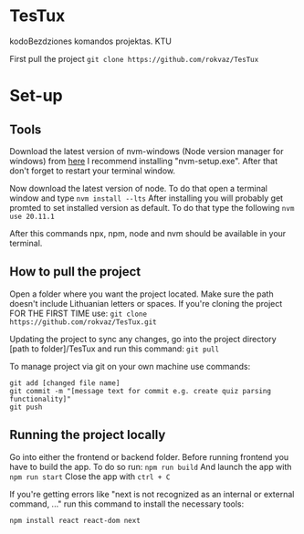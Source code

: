 # TesTux
kodoBezdziones komandos projektas.
KTU

First pull the project
```git clone https://github.com/rokvaz/TesTux```

# Set-up
## Tools

Download the latest version of nvm-windows (Node version manager for windows) from [here](https://github.com/coreybutler/nvm-windows/releases)
I recommend installing "nvm-setup.exe". After that don't forget to restart your terminal window.

Now download the latest version of node. To do that open a terminal window and type
```nvm install --lts```
After installing you will probably get promted to set installed version as default. To do that type the following
```nvm use 20.11.1```

After this commands npx, npm, node and nvm should be available in your terminal.

## How to pull the project
Open a folder where you want the project located. Make sure the path doesn't include Lithuanian letters or spaces.
If you're cloning the project FOR THE FIRST TIME use:
```git clone https://github.com/rokvaz/TesTux.git```

Updating the project to sync any changes, go into the project directory [path to folder]/TesTux and run this command:
```git pull```

To manage project via git on your own machine use commands:
```
git add [changed file name]
git commit -m "[message text for commit e.g. create quiz parsing functionality]"
git push
```

## Running the project locally
Go into either the frontend or backend folder.
Before running frontend you have to build the app. To do so run:
```npm run build```
And launch the app with
```npm run start```
Close the app with
```ctrl + C```

If you're getting errors like "next is not recognized as an internal or external command, ..." run this command to install the
necessary tools:
```
npm install react react-dom next
```


